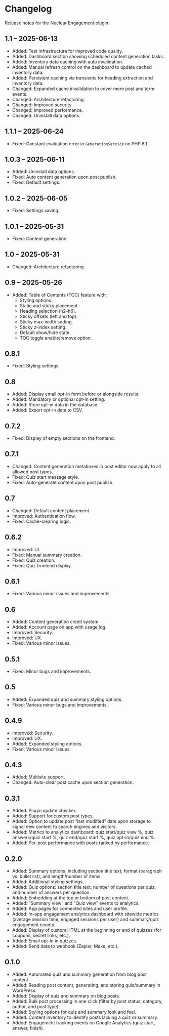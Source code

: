 # Changelog

Release notes for the Nuclear Engagement plugin.

## 1.1 – 2025-06-13
- Added: Test infrastructure for improved code quality.
- Added: Dashboard section showing scheduled content generation tasks.
- Added: Inventory data caching with auto invalidation.
- Added: Manual refresh control on the dashboard to update cached inventory data.
- Added: Persistent caching via transients for heading extraction and inventory data.
- Changed: Expanded cache invalidation to cover more post and term events.
- Changed: Architecture refactoring.
- Changed: Improved security.
- Changed: Improved performance.
- Changed: Uninstall data options.

## 1.1.1 – 2025-06-24
- Fixed: Constant evaluation error in `GenerationService` on PHP 8.1.

## 1.0.3 – 2025-06-11
- Added: Uninstall data options.
- Fixed: Auto content generation upon post publish.
- Fixed: Default settings.

## 1.0.2 – 2025-06-05
- Fixed: Settings saving.

## 1.0.1 – 2025-05-31
- Fixed: Content generation.

## 1.0 – 2025-05-31
- Changed: Architecture refactoring.

## 0.9 – 2025-05-26
- Added: Table of Contents (TOC) feature with:
  - Styling options.
  - Static and sticky placement.
  - Heading selection (h2–h6).
  - Sticky offsets (left and top).
  - Sticky max-width setting.
  - Sticky z-index setting.
  - Default show/hide state.
  - TOC toggle enable/remove option.

## 0.8.1
- Fixed: Styling settings.

## 0.8
- Added: Display email opt-in form before or alongside results.
- Added: Mandatory or optional opt-in setting.
- Added: Store opt-in data in the database.
- Added: Export opt-in data to CSV.

## 0.7.2
- Fixed: Display of empty sections on the frontend.

## 0.7.1
- Changed: Content generation metaboxes in post editor now apply to all allowed post types.
- Fixed: Quiz start message style.
- Fixed: Auto-generate content upon post publish.

## 0.7
- Changed: Default content placement.
- Improved: Authentication flow.
- Fixed: Cache-clearing logic.

## 0.6.2
- Improved: UI.
- Fixed: Manual summary creation.
- Fixed: Quiz creation.
- Fixed: Quiz frontend display.

## 0.6.1
- Fixed: Various minor issues and improvements.

## 0.6
- Added: Content generation credit system.
- Added: Account page on app with usage log.
- Improved: Security.
- Improved: UX.
- Fixed: Various minor issues.

## 0.5.1
- Fixed: Minor bugs and improvements.

## 0.5
- Added: Expanded quiz and summary styling options.
- Fixed: Various minor bugs and improvements.

## 0.4.9
- Improved: Security.
- Improved: UX.
- Added: Expanded styling options.
- Fixed: Various minor issues.

## 0.4.3
- Added: Multisite support.
- Changed: Auto-clear post cache upon section generation.

## 0.3.1
- Added: Plugin update checker.
- Added: Support for custom post types.
- Added: Option to update post “last modified” date upon storage to signal new content to search engines and visitors.
- Added: Metrics to analytics dashboard: quiz start/quiz view %, quiz answers/quiz start %, quiz end/quiz start %, quiz opt-in/quiz end %.
- Added: Per-post performance with posts ranked by performance.

## 0.2.0
- Added: Summary options, including section title text, format (paragraph vs. bullet list), and length/number of items.
- Added: Additional styling settings.
- Added: Quiz options: section title text, number of questions per quiz, and number of answers per question.
- Added: Embedding at the top or bottom of post content.
- Added: “Summary view” and “Quiz view” events to analytics.
- Added: App pages for connected sites and user profile.
- Added: In-app engagement analytics dashboard with sitewide metrics (average session time, engaged sessions per user) and summary/quiz engagement counts.
- Added: Display of custom HTML at the beginning or end of quizzes (for coupons, secret links, etc.).
- Added: Email opt-in in quizzes.
- Added: Send data to webhook (Zapier, Make, etc.).

## 0.1.0
- Added: Automated quiz and summary generation from blog post content.
- Added: Reading post content, generating, and storing quiz/summary in WordPress.
- Added: Display of quiz and summary on blog posts.
- Added: Bulk post processing in one click (filter by post status, category, author, and post type).
- Added: Styling options for quiz and summary look and feel.
- Added: Content inventory to identify posts lacking a quiz or summary.
- Added: Engagement tracking events on Google Analytics (quiz start, answer, finish).
